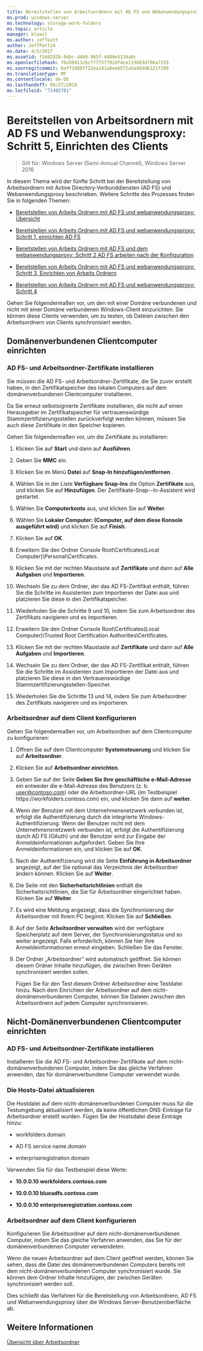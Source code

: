 ```yaml
---
title: Bereitstellen von Arbeitsordnern mit AD FS und Webanwendungsproxy - Schritt 5, Einrichten des Clients
ms.prod: windows-server
ms.technology: storage-work-folders
ms.topic: article
manager: klaasl
ms.author: jeffpatt
author: JeffPatt24
ms.date: 4/5/2017
ms.assetid: f168292b-0dbc-44b9-965f-d480e5134a0c
ms.openlocfilehash: f0a50913cbcf7773f792df4ce119b83d796a7155
ms.sourcegitcommit: 6aff3d88ff22ea141a6ea6572a5ad8dd6321f199
ms.translationtype: MT
ms.contentlocale: de-DE
ms.lasthandoff: 09/27/2019
ms.locfileid: "71402781"
---
```

# <a name="deploy-work-folders-with-ad-fs-and-web-application-proxy-step-5-set-up-clients"></a>Bereitstellen von Arbeitsordnern mit AD FS und Webanwendungsproxy: Schritt 5, Einrichten des Clients

>Gilt für: Windows Server (Semi-Annual Channel), Windows Server 2016

In diesem Thema wird der fünfte Schritt bei der Bereitstellung von Arbeitsordnern mit Active Directory-Verbunddiensten (AD FS) und Webanwendungsproxy beschrieben. Weitere Schritte des Prozesses finden Sie in folgenden Themen:  
  
-   [Bereitstellen von Arbeits Ordnern mit AD FS und webanwendungsproxy: Übersicht](deploy-work-folders-adfs-overview.md)  
  
-   [Bereitstellen von Arbeits Ordnern mit AD FS und webanwendungsproxy: Schritt 1, einrichten AD FS](deploy-work-folders-adfs-step1.md)  
  
-   [Bereitstellen von Arbeits Ordnern mit AD FS und dem webanwendungsproxy: Schritt 2 AD FS arbeiten nach der Konfiguration](deploy-work-folders-adfs-step2.md)  
  
-   [Bereitstellen von Arbeits Ordnern mit AD FS und webanwendungsproxy: Schritt 3, Einrichten von Arbeits Ordnern](deploy-work-folders-adfs-step3.md)  
  
-   [Bereitstellen von Arbeits Ordnern mit AD FS und webanwendungsproxy: Schritt 4](deploy-work-folders-adfs-step4.md)  
  
Gehen Sie folgendermaßen vor, um den mit einer Domäne verbundenen und nicht mit einer Domäne verbundenen Windows-Client einzurichten. Sie können diese Clients verwenden, um zu testen, ob Dateien zwischen den Arbeitsordnern von Clients synchronisiert werden.  
  
## <a name="set-up-a-domain-joined-client"></a>Domänenverbundenen Clientcomputer einrichten  
  
### <a name="install-the-ad-fs-and-work-folder-certificates"></a>AD FS- und Arbeitsordner-Zertifikate installieren  
Sie müssen die AD FS- und Arbeitsordner-Zertifikate, die Sie zuvor erstellt haben, in den Zertifikatspeicher des lokalen Computers auf dem domänenverbundenen Clientcomputer installieren.  
  
Da Sie erneut selbstsignierte Zertifikate installieren, die nicht auf einen Herausgeber im Zertifikatspeicher für vertrauenswürdige Stammzertifizierungsstellen zurückverfolgt werden können, müssen Sie auch diese Zertifikate in den Speicher kopieren.  
  
Gehen Sie folgendermaßen vor, um die Zertifikate zu installieren:  
  
1.  Klicken Sie auf **Start** und dann auf **Ausführen**.  
  
2.  Geben Sie **MMC** ein.  
  
3.  Klicken Sie im Menü **Datei** auf **Snap-In hinzufügen/entfernen**.  
  
4.  Wählen Sie in der Liste **Verfügbare Snap-Ins** die Option **Zertifikate** aus, und klicken Sie auf **Hinzufügen**. Der Zertifikate-Snap\--In-Assistent wird gestartet.  
  
5.  Wählen Sie **Computerkonto** aus, und klicken Sie auf **Weiter**.  
  
6.  Wählen Sie **Lokaler Computer: (Computer, auf dem diese Konsole ausgeführt wird)** und klicken Sie auf **Finish**.  
  
7.  Klicken Sie auf **OK**.  
  
8.  Erweitern Sie den Ordner Console Root\Certificates\(Local Computer)\Personal\Certificates.  
  
9. Klicken Sie mit der rechten Maustaste auf **Zertifikate** und dann auf **Alle Aufgaben** und **Importieren**.  
  
10. Wechseln Sie zu dem Ordner, der das AD FS-Zertifikat enthält, führen Sie die Schritte im Assistenten zum Importieren der Datei aus und platzieren Sie diese in den Zertifikatspeicher.  
  
11. Wiederholen Sie die Schritte 9 und 10, indem Sie zum Arbeitsordner des Zertifikats navigieren und es importieren.  
  
12. Erweitern Sie den Ordner Console Root\Certificates\(Local Computer)\Trusted Root Certification Authorities\Certificates.  
  
13. Klicken Sie mit der rechten Maustaste auf **Zertifikate** und dann auf **Alle Aufgaben** und **Importieren**.  
  
14. Wechseln Sie zu dem Ordner, der das AD FS-Zertifikat enthält, führen Sie die Schritte im Assistenten zum Importieren der Datei aus und platzieren Sie diese in den Vertrauenswürdige Stammzertifizierungsstellen-Speicher.  
  
15. Wiederholen Sie die Schritte 13 und 14, indem Sie zum Arbeitsordner des Zertifikats navigieren und es importieren.  
  
### <a name="configure-work-folders-on-the-client"></a>Arbeitsordner auf dem Client konfigurieren  
Gehen Sie folgendermaßen vor, um Arbeitsordner auf dem Clientcomputer zu konfigurieren:  
  
1. Öffnen Sie auf dem Clientcomputer **Systemsteuerung** und klicken Sie auf **Arbeitsordner**.  
  
2. Klicken Sie auf **Arbeitsordner einrichten**.  
  
3. Geben Sie auf der Seite **Geben Sie Ihre geschäftliche e-Mail-Adresse** ein entweder die e-Mail-Adresse des Benutzers (z. b. user@contoso.com) oder die Arbeitsordner-URL (im Testbeispiel https:\//workfolders.contoso.com) ein, und klicken Sie dann auf **weiter**.  
  
4. Wenn der Benutzer mit dem Unternehmensnetzwerk verbunden ist, erfolgt die Authentifizierung durch die integrierte Windows-Authentifizierung. Wenn der Benutzer nicht mit dem Unternehmensnetzwerk verbunden ist, erfolgt die Authentifizierung durch AD FS (OAuth) und der Benutzer wird zur Eingabe der Anmeldeinformationen aufgefordert. Geben Sie Ihre Anmeldeinformationen ein, und klicken Sie auf **OK**.  
  
5. Nach der Authentifizierung wird die Seite **Einführung in Arbeitsordner** angezeigt, auf der Sie optional das Verzeichnis der Arbeitsordner ändern können. Klicken Sie auf **Weiter**.  
  
6. Die Seite mit den **Sicherheitsrichtlinien** enthält die Sicherheitsrichtlinien, die Sie für Arbeitsordner eingerichtet haben. Klicken Sie auf **Weiter**.  
  
7. Es wird eine Meldung angezeigt, dass die Synchronisierung der Arbeitsordner mit Ihrem PC beginnt. Klicken Sie auf **Schließen**.  
  
8. Auf der Seite **Arbeitsordner verwalten** wird der verfügbare Speicherplatz auf dem Server, der Synchronisierungsstatus und so weiter angezeigt. Falls erforderlich, können Sie hier Ihre Anmeldeinformationen erneut eingeben. Schließen Sie das Fenster.  
  
9. Der Ordner „Arbeitsordner” wird automatisch geöffnet. Sie können diesem Ordner Inhalte hinzufügen, die zwischen Ihren Geräten synchronisiert werden sollen.  
  
    Fügen Sie für den Test diesem Ordner Arbeitsordner eine Testdatei hinzu. Nach dem Einrichten der Arbeitsordner auf dem nicht-domänenverbundenen Computer, können Sie Dateien zwischen den Arbeitsordnern auf jedem Computer synchronisieren.  
  
## <a name="set-up-a-non-domain-joined-client"></a>Nicht-Domänenverbundenen Clientcomputer einrichten  
  
### <a name="install-the-ad-fs-and-work-folder-certificates"></a>AD FS- und Arbeitsordner-Zertifikate installieren  
Installieren Sie die AD FS- und Arbeitsordner-Zertifikate auf dem nicht-domänenverbundenen Computer, indem Sie das gleiche Verfahren anwenden, das für domänenverbundene Computer verwendet wurde.  
  
### <a name="update-the-hosts-file"></a>Die Hosts-Datei aktualisieren  
Die Hostdatei auf dem nicht-domänenverbundenen Computer muss für die Testumgebung aktualisiert werden, da keine öffentlichen DNS-Einträge für Arbeitsordner erstellt wurden. Fügen Sie der Hostsdatei diese Einträge hinzu:  
  
-  workfolders.domain  
  
-  AD FS service name.domain  
  
-  enterpriseregistration.domain  
  
Verwenden Sie für das Testbeispiel diese Werte:  
  
-  **10.0.0.10 workfolders.contoso.com**  
  
-  **10.0.0.10 blueadfs.contoso.com**  
  
-  **10.0.0.10 enterpriseregistration.contoso.com**  
  
### <a name="configure-work-folders-on-the-client"></a>Arbeitsordner auf dem Client konfigurieren  
Konfigurieren Sie Arbeitsordner auf dem nicht-domänenverbundenen Computer, indem Sie das gleiche Verfahren anwenden, das Sie für der domänenverbundenen Computer verwendeten.  
  
Wenn die neuen Arbeitsordner auf dem Client geöffnet werden, können Sie sehen, dass die Datei des domänenverbundenen Computers bereits mit dem nicht-domänenverbundenen Computer synchronisiert wurde. Sie können dem Ordner Inhalte hinzufügen, der zwischen Geräten synchronisiert werden soll.  
  
Dies schließt das Verfahren für die Bereitstellung von Arbeitsordnern, AD FS und Webanwendungsproxy über die Windows Server-Benutzeroberfläche ab.  
  
## <a name="see-also"></a>Weitere Informationen  
[Übersicht über Arbeitsordner](Work-Folders-Overview.md)  
  

